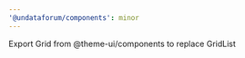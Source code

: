 ```yaml
---
'@undataforum/components': minor
---
```


Export Grid from @theme-ui/components to replace GridList
